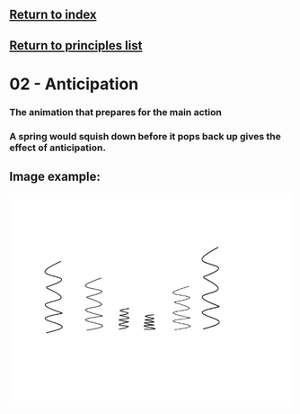 ## <a href="../index">Return to index</a>

## <a href="p01">Return to principles list</a>


# 02 - Anticipation

### The animation that prepares for the main action
### A spring would squish down before it pops back up gives the effect of anticipation.

## Image example:
<img src="img/02.png" alt="">